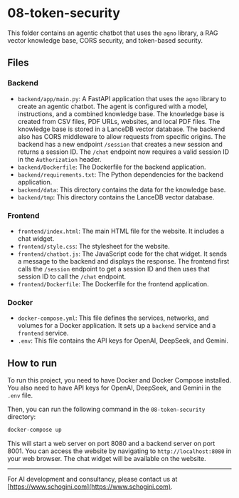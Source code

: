 # 08-token-security

This folder contains an agentic chatbot that uses the `agno` library, a RAG vector knowledge base, CORS security, and token-based security.

## Files

### Backend

- `backend/app/main.py`: A FastAPI application that uses the `agno` library to create an agentic chatbot. The agent is configured with a model, instructions, and a combined knowledge base. The knowledge base is created from CSV files, PDF URLs, websites, and local PDF files. The knowledge base is stored in a LanceDB vector database. The backend also has CORS middleware to allow requests from specific origins. The backend has a new endpoint `/session` that creates a new session and returns a session ID. The `/chat` endpoint now requires a valid session ID in the `Authorization` header.
- `backend/Dockerfile`: The Dockerfile for the backend application.
- `backend/requirements.txt`: The Python dependencies for the backend application.
- `backend/data`: This directory contains the data for the knowledge base.
- `backend/tmp`: This directory contains the LanceDB vector database.

### Frontend

- `frontend/index.html`: The main HTML file for the website. It includes a chat widget.
- `frontend/style.css`: The stylesheet for the website.
- `frontend/chatbot.js`: The JavaScript code for the chat widget. It sends a message to the backend and displays the response. The frontend first calls the `/session` endpoint to get a session ID and then uses that session ID to call the `/chat` endpoint.
- `frontend/Dockerfile`: The Dockerfile for the frontend application.

### Docker

- `docker-compose.yml`: This file defines the services, networks, and volumes for a Docker application. It sets up a `backend` service and a `frontend` service.
- `.env`: This file contains the API keys for OpenAI, DeepSeek, and Gemini.

## How to run

To run this project, you need to have Docker and Docker Compose installed. You also need to have API keys for OpenAI, DeepSeek, and Gemini in the `.env` file.

Then, you can run the following command in the `08-token-security` directory:

```bash
docker-compose up
```

This will start a web server on port 8080 and a backend server on port 8001. You can access the website by navigating to `http://localhost:8080` in your web browser. The chat widget will be available on the website.

---

For AI development and consultancy, please contact us at [https://www.schogini.com](https://www.schogini.com).
